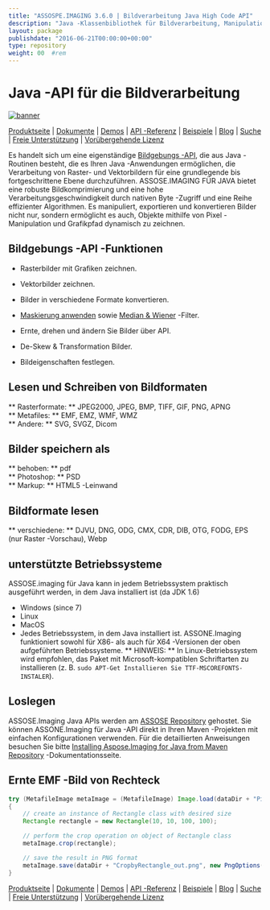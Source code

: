 ```yaml
---
title: "ASSOSPE.IMAGING 3.6.0 | Bildverarbeitung Java High Code API" 
description: "Java -Klassenbibliothek für Bildverarbeitung, Manipulation und Konvertierung. Unterstützt Maskierung, Filter, Deskew, Matrix -Transformation, Formen, Dithering und Vektoren." 
layout: package
publishdate: "2016-06-21T00:00:00+00:00"
type: repository
weight: 00	#rem
---
```


# Java -API für die Bildverarbeitung
[![banner](../aspose_imaging-for-java-banner.png)](./)

[Produktseite](https://products.aspose.com/imaging/java) | [Dokumente](https://docs.aspose.com/imaging/java/) | [Demos](https://products.aspose.app/imaging/family) | [API -Referenz](https://apireference.aspose.com/imaging/java) | [Beispiele](https://github.com/aspose-imaging/Aspose.Imaging-for-Java) | [Blog](https://blog.aspose.com/category/imaging/) | [Suche](https://search.aspose.com/) | [Freie Unterstützung](https://forum.aspose.com/c/imaging) | [Vorübergehende Lizenz](https://purchase.aspose.com/temporary-license)

Es handelt sich um eine eigenständige [Bildgebungs -API](https://products.aspose.com/imaging/java), die aus Java -Routinen besteht, die es Ihren Java -Anwendungen ermöglichen, die Verarbeitung von Raster- und Vektorbildern für eine grundlegende bis fortgeschrittene Ebene durchzuführen.
ASSOSE.IMAGING FÜR JAVA bietet eine robuste Bildkomprimierung und eine hohe Verarbeitungsgeschwindigkeit durch nativen Byte -Zugriff und eine Reihe effizienter Algorithmen. Es manipuliert, exportieren und konvertieren Bilder nicht nur, sondern ermöglicht es auch, Objekte mithilfe von Pixel -Manipulation und Grafikpfad dynamisch zu zeichnen.

## Bildgebungs -API -Funktionen
- Rasterbilder mit Grafiken zeichnen.
- Vektorbilder zeichnen.
- Bilder in verschiedene Formate konvertieren.

- [Maskierung anwenden](https://docs.aspose.com/imaging/java/applying-masking-to-images/) sowie [Median & Wiener](https://docs.aspose.com/imaging/java/applying-median-and-wiener-filters/) -Filter.
- Ernte, drehen und ändern Sie Bilder über API.
- De-Skew & Transformation Bilder.
- Bildeigenschaften festlegen.

## Lesen und Schreiben von Bildformaten
** Rasterformate: ** JPEG2000, JPEG, BMP, TIFF, GIF, PNG, APNG \
** Metafiles: ** EMF, EMZ, WMF, WMZ \
** Andere: ** SVG, SVGZ, Dicom

## Bilder speichern als
** behoben: ** pdf \
** Photoshop: ** PSD \
** Markup: ** HTML5 -Leinwand

## Bildformate lesen
** verschiedene: ** DJVU, DNG, ODG, CMX, CDR, DIB, OTG, FODG, EPS (nur Raster -Vorschau), Webp

## unterstützte Betriebssysteme
ASSOSE.imaging für Java kann in jedem Betriebssystem praktisch ausgeführt werden, in dem Java installiert ist (da JDK 1.6)
- Windows (since 7)
- Linux
- MacOS
- Jedes Betriebssystem, in dem Java installiert ist.
ASSONE.Imaging funktioniert sowohl für X86- als auch für X64 -Versionen der oben aufgeführten Betriebssysteme.
** HINWEIS: ** In Linux-Betriebssystem wird empfohlen, das Paket mit Microsoft-kompatiblen Schriftarten zu installieren (z. B. `sudo APT-Get Installieren Sie TTF-MSCOREFONTS-INSTALER`).

## Loslegen

ASSOSE.Imaging Java APIs werden am [ASSOSE Repository](https://repository.aspose.com/imaging/) gehostet. Sie können ASSONE.Imaging für Java -API direkt in Ihren Maven -Projekten mit einfachen Konfigurationen verwenden. Für die detaillierten Anweisungen besuchen Sie bitte [Installing Aspose.Imaging for Java from Maven Repository](https://docs.aspose.com/imaging/java/installation/) -Dokumentationsseite.

## Ernte EMF -Bild von Rechteck

```java
try (MetafileImage metaImage = (MetafileImage) Image.load(dataDir + "Picture1.emf"))
{
	// create an instance of Rectangle class with desired size
	Rectangle rectangle = new Rectangle(10, 10, 100, 100);

	// perform the crop operation on object of Rectangle class
	metaImage.crop(rectangle);

	// save the result in PNG format
	metaImage.save(dataDir + "CropbyRectangle_out.png", new PngOptions());
}
```

[Produktseite](https://products.aspose.com/imaging/java) | [Dokumente](https://docs.aspose.com/imaging/java/) | [Demos](https://products.aspose.app/imaging/family) | [API -Referenz](https://apireference.aspose.com/imaging/java) | [Beispiele](https://github.com/aspose-imaging/Aspose.Imaging-for-Java) | [Blog](https://blog.aspose.com/category/imaging/) | [Suche](https://search.aspose.com/) | [Freie Unterstützung](https://forum.aspose.com/c/imaging) | [Vorübergehende Lizenz](https://purchase.aspose.com/temporary-license)
